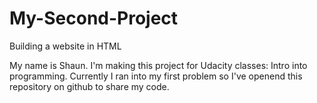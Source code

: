 # My-Second-Project
Building a website in HTML 

My name is Shaun. I'm making this project for Udacity classes: Intro into programming.
Currently I ran into my first problem so I've openend this repository on github to share my code. 

